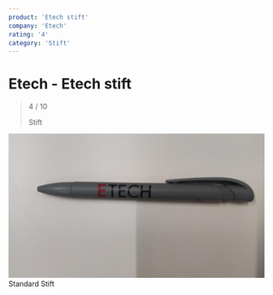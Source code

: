 ```yaml
---
product: 'Etech stift'
company: 'Etech'
rating: '4'
category: 'Stift'
---
```


# Etech - Etech stift
>
> 4 / 10
>
> Stift

![Etech stift](assets\etech-etech-stift-e094208e-4d6c-45ba-8a2a-8d8ca8246478.jpg)
Standard Stift
